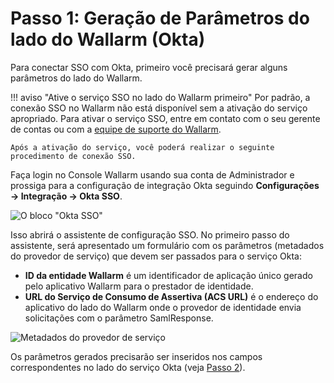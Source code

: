 [img-okta-sso-provider-wl]:     ../../../../images/admin-guides/configuration-guides/sso/okta/okta-sso-provider-wl.png
[img-sp-metadata]:              ../../../../images/admin-guides/configuration-guides/sso/okta/sp-metadata.png

[doc-setup-idp]:                setup-idp.md

# Passo 1: Geração de Parâmetros do lado do Wallarm (Okta)

Para conectar SSO com Okta, primeiro você precisará gerar alguns parâmetros do lado do Wallarm.

!!! aviso "Ative o serviço SSO no lado do Wallarm primeiro"
    Por padrão, a conexão SSO no Wallarm não está disponível sem a ativação do serviço apropriado. Para ativar o serviço SSO, entre em contato com o seu gerente de contas ou com a [equipe de suporte do Wallarm](mailto:support@wallarm.com).

    Após a ativação do serviço, você poderá realizar o seguinte procedimento de conexão SSO.

Faça login no Console Wallarm usando sua conta de Administrador e prossiga para a configuração de integração Okta seguindo **Configurações → Integração → Okta SSO**.

![O bloco "Okta SSO"][img-okta-sso-provider-wl]

Isso abrirá o assistente de configuração SSO. No primeiro passo do assistente, será apresentado um formulário com os parâmetros (metadados do provedor de serviço) que devem ser passados para o serviço Okta:
*   **ID da entidade Wallarm** é um identificador de aplicação único gerado pelo aplicativo Wallarm para o prestador de identidade.
*   **URL do Serviço de Consumo de Assertiva (ACS URL)** é o endereço do aplicativo do lado do Wallarm onde o provedor de identidade envia solicitações com o parâmetro SamlResponse.

![Metadados do provedor de serviço][img-sp-metadata]

Os parâmetros gerados precisarão ser inseridos nos campos correspondentes no lado do serviço Okta (veja [Passo 2][doc-setup-idp]).